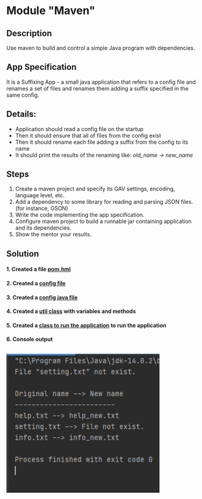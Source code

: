 # Module "Maven"
## Description
Use maven to build and control a simple Java program with dependencies.
## App Specification
It is a Suffixing App - a small java application that refers to a config file and renames a set of files and renames them adding a suffix specified in the same config.
## Details:
* Application should read a config file on the startup
* Then it should ensure that all of files from the config exist
* Then it should rename each file adding a suffix from the config to its name
* It should print the results of the renaming like:
*old_name -> new_name*
## Steps
1. Create a maven project and specify its GAV settings, encoding, language level, etc.
2. Add a dependency to some library for reading and parsing JSON files. (for instance, GSON)
3. Write the code implementing the app specification.
4. Configure maven project to build a runnable jar containing application and its dependencies.
5. Show the mentor your results.
## Solution
#### 1. Created a file [pom.hml](https://github.com/vitalikulsha/UpSkill_Lab1_JavaBasics/blob/master/Maven/pom.xml) 
#### 2. Created a [config file](https://github.com/vitalikulsha/UpSkill_Lab1_JavaBasics/blob/master/Maven/src/main/resources/config.properties) 
#### 3. Created a [config java file](https://github.com/vitalikulsha/UpSkill_Lab1_JavaBasics/blob/master/Maven/src/main/resources/Config.java) 
#### 4. Created a [util class](https://github.com/vitalikulsha/UpSkill_Lab1_JavaBasics/blob/master/Maven/src/main/java/FileUtil.java) with variables and methods
#### 5. Created a [class to run the application](https://github.com/vitalikulsha/UpSkill_Lab1_JavaBasics/blob/master/Maven/src/main/java/SuffixApplication.java) to run the application 
#### 6. Console output 
<h2>
   <img src="img/maven_01.jpg" width="400">
</h2>
